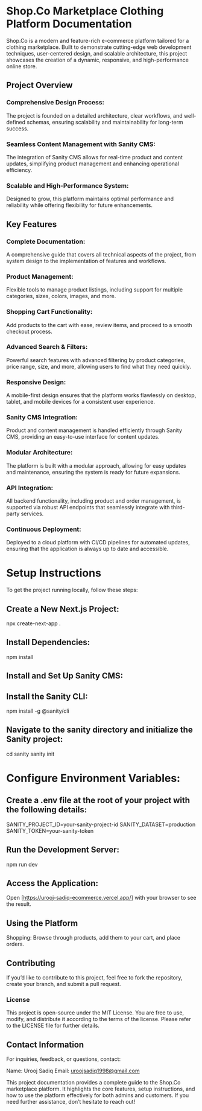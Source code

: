 # Shop.Co Marketplace Clothing Platform Documentation

Shop.Co is a modern and feature-rich e-commerce platform tailored for a clothing marketplace. Built to demonstrate cutting-edge web development techniques, user-centered design, and scalable architecture, this project showcases the creation of a dynamic, responsive, and high-performance online store.

## Project Overview

### Comprehensive Design Process: 
The project is founded on a detailed architecture, clear workflows, and well-defined schemas, ensuring scalability and maintainability for long-term success.

### Seamless Content Management with Sanity CMS: 
The integration of Sanity CMS allows for real-time product and content updates, simplifying product management and enhancing operational efficiency.

### Scalable and High-Performance System: 
Designed to grow, this platform maintains optimal performance and reliability while offering flexibility for future enhancements.

## Key Features
### Complete Documentation:
A comprehensive guide that covers all technical aspects of the project, from system design to the implementation of features and workflows.

### Product Management: 
Flexible tools to manage product listings, including support for multiple categories, sizes, colors, images, and more.

### Shopping Cart Functionality: 
Add products to the cart with ease, review items, and proceed to a smooth checkout process.

### Advanced Search & Filters: 
Powerful search features with advanced filtering by product categories, price range, size, and more, allowing users to find what they need quickly.

### Responsive Design: 
A mobile-first design ensures that the platform works flawlessly on desktop, tablet, and mobile devices for a consistent user experience.

### Sanity CMS Integration: 
Product and content management is handled efficiently through Sanity CMS, providing an easy-to-use interface for content updates.

### Modular Architecture:
The platform is built with a modular approach, allowing for easy updates and maintenance, ensuring the system is ready for future expansions.

### API Integration: 
All backend functionality, including product and order management, is supported via robust API endpoints that seamlessly integrate with third-party services.

### Continuous Deployment:
Deployed to a cloud platform with CI/CD pipelines for automated updates, ensuring that the application is always up to date and accessible.

# Setup Instructions
To get the project running locally, follow these steps:

## Create a New Next.js Project:
npx create-next-app .

## Install Dependencies:
npm install

## Install and Set Up Sanity CMS:

## Install the Sanity CLI:
npm install -g @sanity/cli

## Navigate to the sanity directory and initialize the Sanity project:
cd sanity
sanity init

# Configure Environment Variables: 

## Create a .env file at the root of your project with the following details:
SANITY_PROJECT_ID=your-sanity-project-id
SANITY_DATASET=production
SANITY_TOKEN=your-sanity-token

## Run the Development Server:
npm run dev

## Access the Application: 
Open [https://urooj-sadiq-ecommerce.vercel.app/] with your browser to see the result.

## Using the Platform
Shopping: Browse through products, add them to your cart, and place orders.

## Contributing
If you’d like to contribute to this project, feel free to fork the repository, create your branch, and submit a pull request.

### License
This project is open-source under the MIT License. You are free to use, modify, and distribute it according to the terms of the license. Please refer to the LICENSE file for further details.

## Contact Information
For inquiries, feedback, or questions, contact:

Name: Urooj Sadiq
Email: uroojsadiq1998@gmail.com

This project documentation provides a complete guide to the Shop.Co marketplace platform. It highlights the core features, setup instructions, and how to use the platform effectively for both admins and customers. If you need further assistance, don’t hesitate to reach out!
